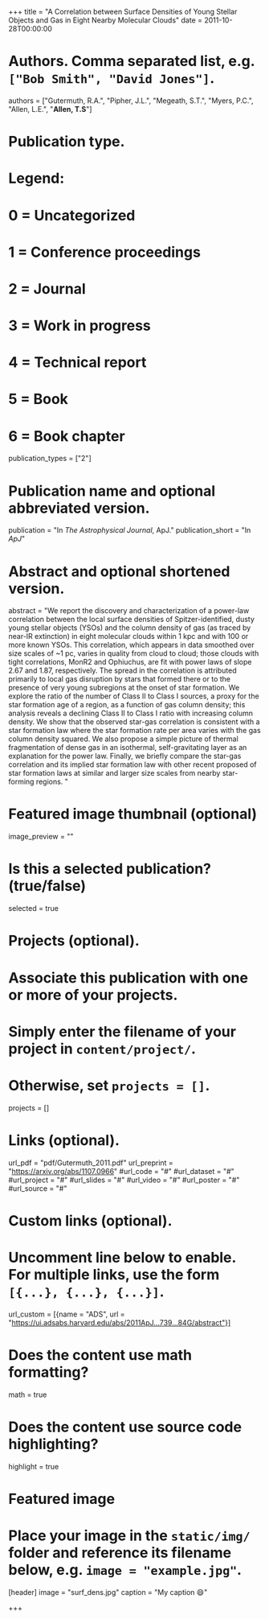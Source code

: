 +++
title = "A Correlation between Surface Densities of Young Stellar Objects and Gas in Eight Nearby Molecular Clouds"
date = 2011-10-28T00:00:00

# Authors. Comma separated list, e.g. `["Bob Smith", "David Jones"]`.
authors = ["Gutermuth, R.A.", "Pipher, J.L.", "Megeath, S.T.", "Myers, P.C.", "Allen, L.E.", "**Allen, T.S**"]

# Publication type.
# Legend:
# 0 = Uncategorized
# 1 = Conference proceedings
# 2 = Journal
# 3 = Work in progress
# 4 = Technical report
# 5 = Book
# 6 = Book chapter
publication_types = ["2"]

# Publication name and optional abbreviated version.
publication = "In *The Astrophysical Journal*, ApJ."
publication_short = "In *ApJ*"

# Abstract and optional shortened version.
abstract = "We report the discovery and characterization of a power-law correlation between the local surface densities of Spitzer-identified, dusty young stellar objects (YSOs) and the column density of gas (as traced by near-IR extinction) in eight molecular clouds within 1 kpc and with 100 or more known YSOs. This correlation, which appears in data smoothed over size scales of ~1 pc, varies in quality from cloud to cloud; those clouds with tight correlations, MonR2 and Ophiuchus, are fit with power laws of slope 2.67 and 1.87, respectively. The spread in the correlation is attributed primarily to local gas disruption by stars that formed there or to the presence of very young subregions at the onset of star formation. We explore the ratio of the number of Class II to Class I sources, a proxy for the star formation age of a region, as a function of gas column density; this analysis reveals a declining Class II to Class I ratio with increasing column density. We show that the observed star-gas correlation is consistent with a star formation law where the star formation rate per area varies with the gas column density squared. We also propose a simple picture of thermal fragmentation of dense gas in an isothermal, self-gravitating layer as an explanation for the power law. Finally, we briefly compare the star-gas correlation and its implied star formation law with other recent proposed of star formation laws at similar and larger size scales from nearby star-forming regions. "

# Featured image thumbnail (optional)
image_preview = ""

# Is this a selected publication? (true/false)
selected = true

# Projects (optional).
#   Associate this publication with one or more of your projects.
#   Simply enter the filename of your project in `content/project/`.
#   Otherwise, set `projects = []`.
projects = []

# Links (optional).
url_pdf = "pdf/Gutermuth_2011.pdf"
url_preprint = "https://arxiv.org/abs/1107.0966"
#url_code = "#"
#url_dataset = "#"
#url_project = "#"
#url_slides = "#"
#url_video = "#"
#url_poster = "#"
#url_source = "#"

# Custom links (optional).
#   Uncomment line below to enable. For multiple links, use the form `[{...}, {...}, {...}]`.
url_custom = [{name = "ADS", url = "https://ui.adsabs.harvard.edu/abs/2011ApJ...739...84G/abstract"}]

# Does the content use math formatting?
math = true

# Does the content use source code highlighting?
highlight = true

# Featured image
# Place your image in the `static/img/` folder and reference its filename below, e.g. `image = "example.jpg"`.
[header]
image = "surf_dens.jpg"
caption = "My caption :smile:"

+++

